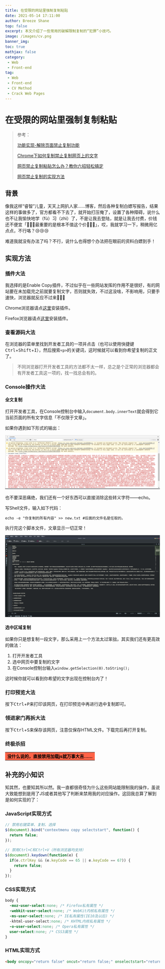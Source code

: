 ```yaml
---
title: 在受限的网站里强制复制粘贴
date: 2021-05-14 17:11:00
author: Breeze Shane
top: false
excerpt: 本文介绍了一些常用的破解限制复制的“犯罪”小技巧。
image: /images/cv.png
banner_img: 
toc: true
mathjax: false
category: 
 - Web
 - Front-end
tag: 
 - Web
 - Front-end
 - CV Method
 - Crack Web Pages
---
```


# 在受限的网站里强制复制粘贴

> 参考：
>
> [功能实现-解除页面禁止复制功能](https://segmentfault.com/a/1190000039087909)
>
> [Chrome下如何复制禁止复制网页上的文字](https://blog.csdn.net/facecrazy/article/details/46791443)
>
> [网页禁止复制粘贴怎么办？教你六招轻松搞定](https://news.mydrivers.com/1/651/651484.htm)
>
> [网页禁止复制的实现方法](https://www.jianshu.com/p/5550da3fad49)

## 背景

像我这样“睿智”儿童，天天上网扒人家……博客，然后各种复制白嫖写报告，结果这样的事做多了，官方都看不下去了，就开始打压俺了，设置了各种障碍，说什么也不让我愉快地学（fù）习（zhì）了，不是让我去登陆，就是让我去付费，价钱还不便宜「🤬🤬🤬最重要的是根本不值这个价🤬🤬🤬」，哎，我就学习一下，稍微用亿点点，不行咯？😢😢😢

难道我就没有办法了吗？不行，说什么也得想个办法把在眼前的资料白嫖到手！

## 实现方法

### 插件大法

我选择的是Enable Copy插件，不过似乎在一些网站发挥的作用不是很好，有的网站要在未加载完之前就要复制文字，否则就失效，不过这没啥，不影响用，只要手速快，浏览器就反应不过来🤣🤣🤣

Chrome浏览器请点[这里](https://chrome.google.com/webstore/detail/enable-copy/lmnganadkecefnhncokdlaohlkneihio/related?sid=MbjBMX)安装插件。

Firefox浏览器请点[这里]()安装插件。

### 查看源码大法

在浏览器的菜单里找到开发者工具的一项并点击（也可以使用快捷键<kbd>Ctrl</kbd>+<kbd>Shift</kbd>+<kbd>I</kbd>），然后搜索`<p>`的关键词，这时候就可以看到你希望复制的正文了。

> 不同浏览器打开开发者工具的方法都不太一样，总之是个正常的浏览器都会有开发者工具这一项的，找一找总会有的。

### Console操作大法

#### 全文复制

打开开发者工具，在Console控制台中输入`document.body.innerText`就会得到它当前页面的所有文字信息「不仅限于文章」。

如果你遇到如下形式的输出：

![](/images/2021-05-14_17-26.png)

也不要深恶痛绝，我们还有一个好东西可以直接消除这些转义字符——echo。

写Shell文件，输入如下代码：

```shell
echo -e "你复制的所有内容" >> new.txt #后面的文件名是任取的。
```

执行完这个脚本文件，文章显示一切正常！

![](/images/2021-05-14_17-30.png)

#### 选中区域复制

如果你只是想复制一段文字，那么采用上一个方法太过笨拙，其实我们还有更高效的做法：

1. 打开开发者工具
2. 选中网页中要复制的文字
3. 在Console控制台输入`window.getSelection(0).toString();`

这时候你就可以看到你希望的文字出现在控制台内了！

### 打印预览大法

按下<kbd>Ctrl</kbd>+<kbd>P</kbd>来打印该网页，在打印预览中再进行选中复制即可。

### 领进家门再拆大法

按下<kbd>Ctrl</kbd>+<kbd>S</kbd>来保存该网页，注意仅保存HTML文件。下载完后再打开复制。

### 终极杀招

<table><tr><td bgcolor=#FF6347><center><font color="#000000"><strong>没什么说的，直接禁用加载js就万事大吉……</strong></font></center></td></tr></table>

## 补充的小知识

知其然，也要知其所以然。我一直都很奇怪为什么这些网站能限制我的操作，虽说大致能想到是用了JS或者其他写了判断来禁用我的对应操作。这回我总算了解到是如何实现的了：

### JavaScript实现方式

```Javascript
// 禁用右键菜单、复制、选择
$(document).bind("contextmenu copy selectstart", function() {
  return false;
});
```

```javascript
// 禁用Ctrl+C和Ctrl+V（所有浏览器均支持）
$(document).keydown(function(e) {
  if(e.ctrlKey && (e.keyCode == 65 || e.keyCode == 67)) {
    return false;
  }
});
```

### CSS实现方式

```css
body {
  -moz-user-select:none; /* Firefox私有属性 */
  -webkit-user-select:none; /* WebKit内核私有属性 */
  -ms-user-select:none; /* IE私有属性(IE10及以后) */
  -khtml-user-select:none; /* KHTML内核私有属性 */
  -o-user-select:none; /* Opera私有属性 */
  user-select:none; /* CSS3属性 */
}
```

### HTML实现方式

```html
<body oncopy="return false" oncut="return false;" onselectstart="return false" >
```

